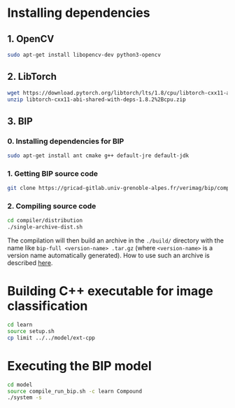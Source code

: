 # Installing dependencies

## 1. OpenCV

``` bash
sudo apt-get install libopencv-dev python3-opencv 
```

## 2. LibTorch

```bash
wget https://download.pytorch.org/libtorch/lts/1.8/cpu/libtorch-cxx11-abi-shared-with-deps-1.8.2%2Bcpu.zip 
unzip libtorch-cxx11-abi-shared-with-deps-1.8.2%2Bcpu.zip
```
## 3. BIP
### 0. Installing dependencies for BIP
```bash
sudo apt-get install ant cmake g++ default-jre default-jdk
```
### 1. Getting BIP source code
```bash
git clone https://gricad-gitlab.univ-grenoble-alpes.fr/verimag/bip/compiler.git
```
### 2. Compiling source code
```bash
cd compiler/distribution
./single-archive-dist.sh
```
The compilation will then build an archive in the `./build/` directory with the name like `bip-full <version-name> .tar.gz` (where `<version-name>` is a version name automatically generated). How to use such an archive is described [here](http://www-verimag.imag.fr/New-BIP-tools.html?lang=en).




# Building C++ executable for image classification

```bash
cd learn
source setup.sh
cp limit ../../model/ext-cpp
```



# Executing the BIP model

```bash
cd model
source compile_run_bip.sh -c learn Compound
./system -s
```

